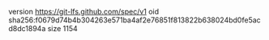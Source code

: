 version https://git-lfs.github.com/spec/v1
oid sha256:f0679d74b4b304263e571ba4af2e76851f813822b638024bd0fe5acd8dc1894a
size 1154

